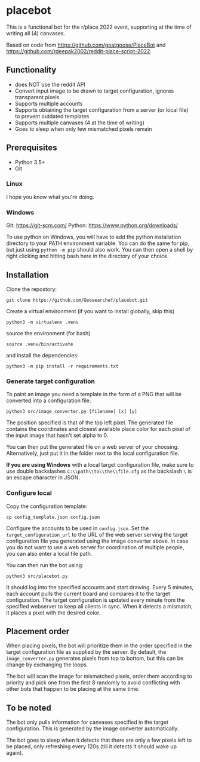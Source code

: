 # placebot

This is a functional bot for the r/place 2022 event, supporting at the time of writing all (4) canvases.

Based on code from https://github.com/goatgoose/PlaceBot and https://github.com/rdeepak2002/reddit-place-script-2022.

## Functionality
- does NOT use the reddit API
- Convert input image to be drawn to target configuration, ignores transparent pixels
- Supports multiple accounts
- Supports obtaining the target configuration from a server (or local file) to prevent outdated templates
- Supports multiple canvases (4 at the time of writing)
- Goes to sleep when only few mismatched pixels remain

## Prerequisites
- Python 3.5+
- Git

### Linux
I hope you know what you're doing.

### Windows
Git: https://git-scm.com/
Python: https://www.python.org/downloads/

To use python on Windows, you will have to add the python installation directory to your PATH environment variable. You can do the same for pip, but just using `python -m pip` should also work.
You can then open a shell by right clicking and hitting bash here in the directory of your choice.


## Installation
Clone the repostory:
```
git clone https://github.com/Geosearchef/placebot.git
```

Create a virtual environment (if you want to install globally, skip this)
```
python3 -m virtualenv .venv
```

source the environment (for bash)
```
source .venv/bin/activate
```

and install the dependencies:
```
python3 -m pip install -r requirements.txt
```

### Generate target configuration
To paint an image you need a template in the form of a PNG that will be converted into a configuration file. 
```
python3 src/image_converter.py [filename] [x] [y]
```
The position specified is that of the top left pixel.
The generated file contains the coordinates and closest available place color for each pixel of the input image that hasn't set alpha to 0.

You can then put the generated file on a web server of your choosing.
Alternatively, just put it in the folder next to the local configuration file.

**If you are using Windows** with a local target configuration file, make sure to use double backslashes `C:\\path\\to\\the\\file.cfg` as the backslash `\` is an escape character in JSON.

### Configure local
Copy the configuration template:
```
cp config_template.json config.json
```

Configure the accounts to be used in `config.json`.
Set the ```target_configuration_url``` to the URL of the web server serving the target configuration file you generated using the image converter above. In case you do not want to use a web server for coordination of multiple people, you can also enter a local file path.

You can then run the bot using:
```
python3 src/placebot.py
```

It should log into the specified accounts and start drawing. Every 5 minutes, each account pulls the current board and compares it to the target configuration. The target configuration is updated every minute from the specified webserver to keep all clients in sync. When it detects a mismatch, it places a pixel with the desired color.

## Placement order
When placing pixels, the bot will prioritize them in the order specified in the target configuration file as supplied by the server. By default, the `image_converter.py` generates pixels from top to bottom, but this can be change by exchanging the loops.

The bot will scan the image for mismatched pixels, order them according to priority and pick one from the first 8 randomly to avoid conflicting with other bots that happen to be placing at the same time.

## To be noted
The bot only pulls information for canvases specified in the target configuration. This is generated by the image converter automatically.

The bot goes to sleep when it detects that there are only a few pixels left to be placed, only refreshing every 120s (till it detects it should wake up again).
